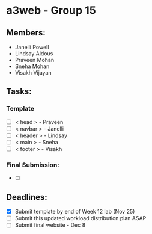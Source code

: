 # a3web - Group 15

## Members:
- Janelli Powell
- Lindsay Aldous
- Praveen Mohan
- Sneha Mohan
- Visakh Vijayan

## Tasks:
### Template
- [ ] < head > - Praveen
- [ ] < navbar > - Janelli
- [ ] < header > - Lindsay
- [ ] < main > - Sneha
- [ ] < footer > - Visakh
### Final Submission:
- [ ]

## Deadlines:
- [X] Submit template by end of Week 12 lab (Nov 25)
- [ ] Submit this updated workload distribution plan ASAP
- [ ] Submit final website - Dec 8
